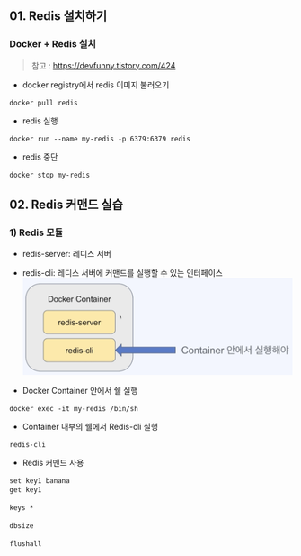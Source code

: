 ## 01. Redis 설치하기

### Docker + Redis 설치
> 참고 : https://devfunny.tistory.com/424

- docker registry에서 redis 이미지 불러오기
```
docker pull redis
```
- redis 실행
```
docker run --name my-redis -p 6379:6379 redis
```
- redis 중단
```
docker stop my-redis
```

## 02. Redis 커맨드 실습

### 1) Redis 모듈
- redis-server: 레디스 서버
- redis-cli: 레디스 서버에 커맨드를 실행할 수 있는 인터페이스
![img.png](image/img4.png)

- Docker Container 안에서 쉘 실행
```
docker exec -it my-redis /bin/sh
```
- Container 내부의 쉘에서 Redis-cli 실행
```
redis-cli
```
- Redis 커맨드 사용 
```
set key1 banana
get key1

keys * 

dbsize

flushall
```